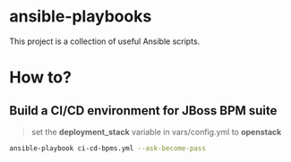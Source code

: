 # ansible-playbooks
This project is a collection of useful Ansible scripts.

# How to?
## Build a CI/CD environment for JBoss BPM suite
> set the **deployment_stack** variable in vars/config.yml to **openstack**

```bash
ansible-playbook ci-cd-bpms.yml --ask-become-pass
```
